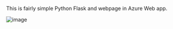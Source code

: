 This is fairly simple Python Flask and webpage in Azure Web app.

![image](https://github.com/BALASUBRAMANI619/Classroom-Git/assets/145472287/f09e9933-7889-4fd0-8070-8df9affcd825)
